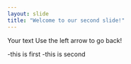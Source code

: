 ```yaml
---
layout: slide
title: "Welcome to our second slide!"
---
```

Your text
Use the left arrow to go back!

-this is first
-this is second
